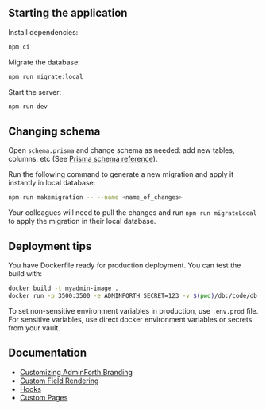 ## Starting the application

Install dependencies:

```bash
npm ci
```

Migrate the database:

```bash
npm run migrate:local
```

Start the server:

```bash
npm run dev
```

## Changing schema

Open `schema.prisma` and change schema as needed: add new tables, columns, etc (See [Prisma schema reference](https://www.prisma.io/docs/reference/tools-and-interfaces/prisma-schema)).

Run the following command to generate a new migration and apply it instantly in local database:

```bash
npm run makemigration -- --name <name_of_changes>
```

Your colleagues will need to pull the changes and run `npm run migrateLocal` to apply the migration in their local database.

## Deployment tips

You have Dockerfile ready for production deployment. You can test the build with:

```bash
docker build -t myadmin-image .
docker run -p 3500:3500 -e ADMINFORTH_SECRET=123 -v $(pwd)/db:/code/db myadmin-image
```

To set non-sensitive environment variables in production, use `.env.prod` file.
For sensitive variables, use direct docker environment variables or secrets from your vault.

## Documentation

- [Customizing AdminForth Branding](https://adminforth.dev/docs/tutorial/Customization/branding/)
- [Custom Field Rendering](https://adminforth.dev/docs/tutorial/Customization/customFieldRendering/)
- [Hooks](https://adminforth.dev/docs/tutorial/Customization/hooks/)
- [Custom Pages](https://adminforth.dev/docs/tutorial/Customization/customPages/)
